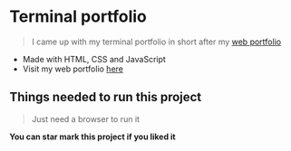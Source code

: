 # Terminal portfolio
> I came up with my terminal portfolio in short after my [web portfolio](https://nitin30kumar.github.io/portfolio)  

- Made with HTML, CSS and JavaScript  
- Visit my web portfolio [here](https://nitin30kumar.github.io/portfolio)

## Things needed to run this project
> Just need a browser to run it

__You can star mark this project if you liked it__